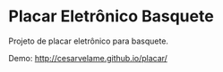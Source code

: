 Placar Eletrônico Basquete
===========

Projeto de placar eletrônico para basquete.

Demo: http://cesarvelame.github.io/placar/
